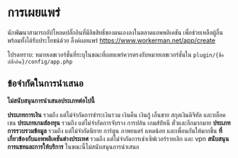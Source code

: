# การเผยแพร่

นักพัฒนาสามารถอัปโหลดปลั๊กอินที่มีลิขสิทธิ์ของตนเองลงในตลาดแอพพลิเคชัน เพื่อช่วยเหลือผู้อื่นพร้อมทั้งได้รับประโยชน์ด้วย
ลิ้งค์เผยแพร่ https://www.workerman.net/app/create

โปรดทราบ: หมายเลขเวอร์ชั่นที่ระบุในขณะที่เผยแพร่ควรตรงกับหมายเลขเวอร์ชั่นใน `plugin/{ชื่อปลั๊กอิน}/config/app.php`

## ข้อจำกัดในการนำเสนอ
**ไม่สนับสนุนการนำเสนอประเภทต่อไปนี้**

**ประเภทการเงิน** รวมถึง แต่ไม่จำกัดการชำระเงินรวม เงินคืน เงินกู้ เอ็นขาย สกุลเงินดิจิทัล และบล็อคเชน
**ประเภทเกมส์ลงทุน** รวมถึง แต่ไม่จำกัดการจับราง การปล้น เกมส์ปํหนี ตั๋วและอีกมากมาย
**ประเภทการรวบรวมข้อมูล** รวมถึง แต่ไม่จำกัดนิยาย การ์ตูน ภาพยนตร์ แหดน้อย และเพื่อนกันให้มากขึ้น
**ที่เกี่ยวข้องกับแอพพลิเคชันต่างประเทศ** รวมถึง แต่ไม่จำกัดการเช่าเซิฟเวอร์รายเลิก และ vpn
**สนับสนุนการแชทและการให้บริการ** ในขณะนี้ไม่สนับสนุนการนำเสนอ
